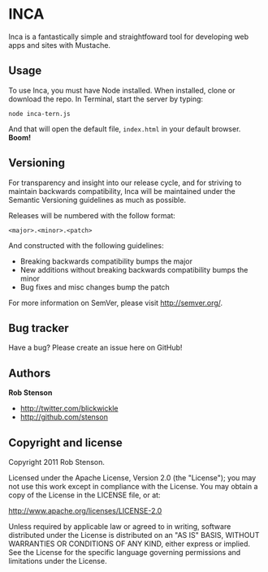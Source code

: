 INCA
=================

Inca is a fantastically simple and straightfoward tool for developing web apps and sites with Mustache.


Usage
-----

To use Inca, you must have Node installed. When installed, clone or download the repo. In Terminal, start the server by typing:

```
node inca-tern.js
```

And that will open the default file, `index.html` in your default browser. **Boom!**


Versioning
----------

For transparency and insight into our release cycle, and for striving to maintain backwards compatibility, Inca will be maintained under the Semantic Versioning guidelines as much as possible.

Releases will be numbered with the follow format:

`<major>.<minor>.<patch>`

And constructed with the following guidelines:

* Breaking backwards compatibility bumps the major
* New additions without breaking backwards compatibility bumps the minor
* Bug fixes and misc changes bump the patch

For more information on SemVer, please visit http://semver.org/.


Bug tracker
-----------

Have a bug? Please create an issue here on GitHub!


Authors
-------

**Rob Stenson**

+ http://twitter.com/blickwickle
+ http://github.com/stenson


Copyright and license
---------------------

Copyright 2011 Rob Stenson.

Licensed under the Apache License, Version 2.0 (the "License");
you may not use this work except in compliance with the License.
You may obtain a copy of the License in the LICENSE file, or at:

   http://www.apache.org/licenses/LICENSE-2.0

Unless required by applicable law or agreed to in writing, software
distributed under the License is distributed on an "AS IS" BASIS,
WITHOUT WARRANTIES OR CONDITIONS OF ANY KIND, either express or implied.
See the License for the specific language governing permissions and
limitations under the License.
